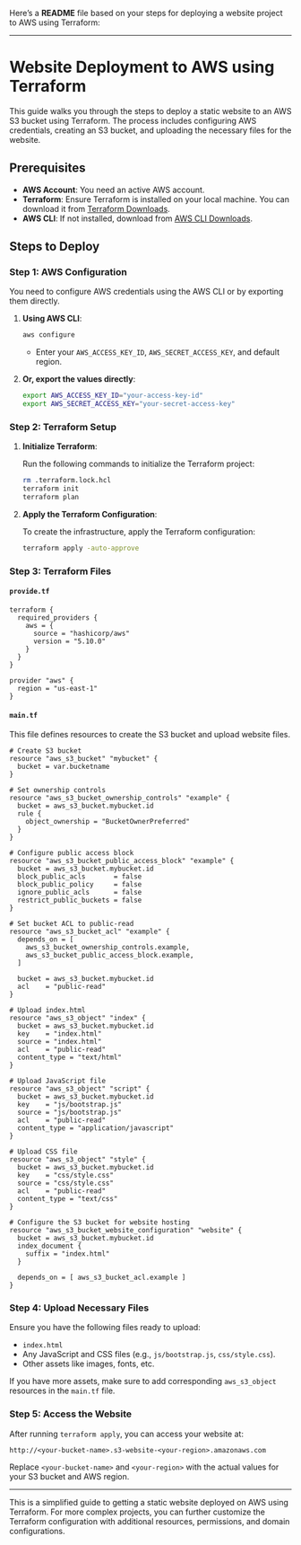 Here’s a **README** file based on your steps for deploying a website project to AWS using Terraform:

---

# Website Deployment to AWS using Terraform

This guide walks you through the steps to deploy a static website to an AWS S3 bucket using Terraform. The process includes configuring AWS credentials, creating an S3 bucket, and uploading the necessary files for the website.

## Prerequisites

- **AWS Account**: You need an active AWS account.
- **Terraform**: Ensure Terraform is installed on your local machine. You can download it from [Terraform Downloads](https://www.terraform.io/downloads).
- **AWS CLI**: If not installed, download from [AWS CLI Downloads](https://aws.amazon.com/cli/).

## Steps to Deploy

### Step 1: AWS Configuration

You need to configure AWS credentials using the AWS CLI or by exporting them directly.

1. **Using AWS CLI**:

   ```bash
   aws configure
   ```

   - Enter your `AWS_ACCESS_KEY_ID`, `AWS_SECRET_ACCESS_KEY`, and default region.

2. **Or, export the values directly**:

   ```bash
   export AWS_ACCESS_KEY_ID="your-access-key-id"
   export AWS_SECRET_ACCESS_KEY="your-secret-access-key"
   ```

### Step 2: Terraform Setup

1. **Initialize Terraform**:

   Run the following commands to initialize the Terraform project:

   ```bash
   rm .terraform.lock.hcl
   terraform init
   terraform plan
   ```

2. **Apply the Terraform Configuration**:

   To create the infrastructure, apply the Terraform configuration:

   ```bash
   terraform apply -auto-approve
   ```

### Step 3: Terraform Files

#### `provide.tf`

```hcl
terraform {
  required_providers {
    aws = {
      source = "hashicorp/aws"
      version = "5.10.0"
    }
  }
}

provider "aws" {
  region = "us-east-1"
}
```

#### `main.tf`

This file defines resources to create the S3 bucket and upload website files.

```hcl
# Create S3 bucket
resource "aws_s3_bucket" "mybucket" {
  bucket = var.bucketname
}

# Set ownership controls
resource "aws_s3_bucket_ownership_controls" "example" {
  bucket = aws_s3_bucket.mybucket.id
  rule {
    object_ownership = "BucketOwnerPreferred"
  }
}

# Configure public access block
resource "aws_s3_bucket_public_access_block" "example" {
  bucket = aws_s3_bucket.mybucket.id
  block_public_acls       = false
  block_public_policy     = false
  ignore_public_acls      = false
  restrict_public_buckets = false
}

# Set bucket ACL to public-read
resource "aws_s3_bucket_acl" "example" {
  depends_on = [
    aws_s3_bucket_ownership_controls.example,
    aws_s3_bucket_public_access_block.example,
  ]

  bucket = aws_s3_bucket.mybucket.id
  acl    = "public-read"
}

# Upload index.html
resource "aws_s3_object" "index" {
  bucket = aws_s3_bucket.mybucket.id
  key    = "index.html"
  source = "index.html"
  acl    = "public-read"
  content_type = "text/html"
}

# Upload JavaScript file
resource "aws_s3_object" "script" {
  bucket = aws_s3_bucket.mybucket.id
  key    = "js/bootstrap.js"
  source = "js/bootstrap.js"
  acl    = "public-read"
  content_type = "application/javascript"
}

# Upload CSS file
resource "aws_s3_object" "style" {
  bucket = aws_s3_bucket.mybucket.id
  key    = "css/style.css"
  source = "css/style.css"
  acl    = "public-read"
  content_type = "text/css"
}

# Configure the S3 bucket for website hosting
resource "aws_s3_bucket_website_configuration" "website" {
  bucket = aws_s3_bucket.mybucket.id
  index_document {
    suffix = "index.html"
  }

  depends_on = [ aws_s3_bucket_acl.example ]
}
```

### Step 4: Upload Necessary Files

Ensure you have the following files ready to upload:

- `index.html`
- Any JavaScript and CSS files (e.g., `js/bootstrap.js`, `css/style.css`).
- Other assets like images, fonts, etc.

If you have more assets, make sure to add corresponding `aws_s3_object` resources in the `main.tf` file.

### Step 5: Access the Website

After running `terraform apply`, you can access your website at:

```
http://<your-bucket-name>.s3-website-<your-region>.amazonaws.com
```

Replace `<your-bucket-name>` and `<your-region>` with the actual values for your S3 bucket and AWS region.

---

This is a simplified guide to getting a static website deployed on AWS using Terraform. For more complex projects, you can further customize the Terraform configuration with additional resources, permissions, and domain configurations.